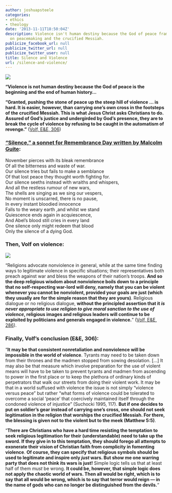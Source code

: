 ```yaml
---
author: joshuapsteele
categories:
- ethics
- theology
date: '2013-11-11T18:50:04Z'
description: Violence isn't human destiny because the God of peace frames our history—reflections
  on peacemaking and the crucified Messiah.
publicize_facebook_url: null
publicize_twitter_url: null
publicize_twitter_user: null
title: Silence and Violence
url: /silence-and-violence/
---
```


[![](http://malcolmguite.files.wordpress.com/2012/11/p1050316silent-cross.jpg?w=500&h=646)](http://malcolmguite.wordpress.com/2013/11/06/silence-a-sonnet-for-remembrance-day-3/)

**“Violence is not human destiny because the God of peace is the beginning and the end of human history…**

**“Granted, pushing the stone of peace up the steep hill of violence … is hard. It is easier, however, than carrying one’s own cross in the footsteps of the crucified Messiah. This is what Jesus Christ asks Christians to do. Assured of God’s justice and undergirded by God’s presence, they are to break the cycle of violence by refusing to be caught in the automatism of revenge.”** ([Volf, E&amp;E, 306](http://www.amazon.com/Exclusion-Embrace-Theological-Exploration-Reconciliation/dp/0687002826))

### [“Silence,” a sonnet for Remembrance Day written by Malcolm Guite](http://malcolmguite.wordpress.com/2013/11/06/silence-a-sonnet-for-remembrance-day-3/):

November pierces with its bleak remembrance  
Of all the bitterness and waste of war.  
Our silence tries but fails to make a semblance  
Of that lost peace they thought worth fighting for.  
Our silence seeths instead with wraiths and whispers,  
And all the restless rumour of new wars,  
The shells are singing as we sing our vespers,  
No moment is unscarred, there is no pause,  
In every instant bloodied innocence  
Falls to the weary earth ,and whilst we stand  
Quiescence ends again in acquiescence,  
And Abel’s blood still cries in every land  
One silence only might redeem that blood  
Only the silence of a dying God.

### Then, Volf on violence:

![](http://downloads.unmultimedia.org/photo/medium/119/119163.jpg)

“Religions advocate nonviolence in general, while at the same time finding ways to legitimate violence in specific situations; their representatives both preach against war and bless the weapons of their nation’s troops. **And so the deep religious wisdom about nonviolence boils down to a principle that no self-respecting war-lord will deny, namely that you can be violent whenever you cannot be nonviolent, provided your goals are just (which they usually are for the simple reason that they are yours)**. Religious dialogue or no religious dialogue, **without the principled assertion that it *is never appropriate to use religion to give moral sanction to the use of violence*, religious images and religious leaders will continue to be exploited by politicians and generals engaged in violence.**” ([Volf, E&amp;E, 286](http://www.amazon.com/Exclusion-Embrace-Theological-Exploration-Reconciliation/dp/0687002826)).

### Finally, Volf’s conclusion (E&amp;E, 306):

“**It may be that consistent nonretaliation and nonviolence will be impossible in the world of violence**. Tyrants may need to be taken down from their thrones and the madmen stopped from sowing desolation. \[…\] It may also be that measure which involve preparation for the use of violent means will have to be taken to prevent tyrants and madmen from ascending to power in the first place or to keep the plethora of ordinary kinds of perpetrators that walk our streets from doing their violent work. It may be that in a world suffused with violence the issue is not simply “violence versus peace” but rather “what forms of violence could be tolerated to overcome a social ‘peace’ that coercively maintained itself through the condoned violence of injustice” (Suchocki 1995, 117). **But if one decides to put on soldier’s gear instead of carrying one’s cross, one should not seek legitimation in the religion that worships the crucified Messiah. For there, the blessing is given not to the violent but to the meek (Matthew 5:5)**.

“**There are Christians who have a hard time resisting the temptation to seek religious legitimation for their (understandable) need to take up the sword. If they give in to this temptation, they should forego all attempts to exonerate their vision of Christian faith from complicity in fomenting violence**. **Of course, they can specify that religious symbols should be used to legitimate and inspire only *just* wars. But show me one warring party that does not think its wars is just!** Simple logic tells us that at least half of them *must* be wrong. **It could be, however, that simple logic does not apply the chaotic world of wars. Then all would be right, which is to say that all would be wrong, which is to say that terror would reign — in the name of gods who can no longer be distinguished from the devils.**“